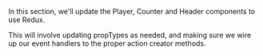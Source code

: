 In this section, we'll update the Player, Counter and Header components to use Redux. 

This will involve updating propTypes as needed, and making sure we wire up our event handlers to the proper action creator methods.